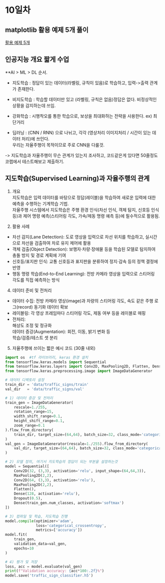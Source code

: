 # 10일차
## matplotlib 활용 예제 5개 풀이
[활용 예제 5개](https://github.com/audalsgh/20250704/blob/main/0704_python_matplotlib_%ED%95%A8%EC%88%98%EC%98%88%EC%A0%9C5%EA%B0%9C.ipynb)

## 인공지능 개요 짧게 수업
**AI > ML > DL 순서.
- 지도학습 : 정답이 있는 데이터(라벨링, 규칙이 있음)로 학습하고, 입력->출력 관계가 존재한다.
- 비지도학습 : 학습할 데이터만 있고 (라벨링, 규칙은 없음)정답은 없다. 비정상적인 상황을 감지하는데 쓰임.
- 강화학습 : 시행착오를 통한 학습으로, 보상을 최대화하는 전략을 사용한다. ex) 최단거리

- 딥러닝 : (CNN / RNN) 으로 나뉘고, 각각 (영상처리 이미지처리 / 시간이 있는 데이터 처리)에 쓰인다. <br>
우리는 자율주행이 목적이므로 주로 CNN을 다룰것.

-> 지도학습과 자율주행이 무슨 관계가 있는지 조사하고, 코드같은게 있다면 50줄정도 코랩에서 테스트해보고 제출하기.

## 지도학습(Supervised Learning)과 자율주행의 관계
1. 개요<br>
지도학습은 입력 데이터를 바탕으로 정답(레이블)을 학습하여 새로운 입력에 대한 예측을 수행하는 기계학습 기법.<br>
자율주행 시스템에서 지도학습은 주행 환경 인식(차선 인식, 객체 탐지, 신호등 인식 등)과 제어 명령 예측(스티어링 각도, 가속/제동 명령 예측 등)에 필수적으로 활용됨.

3. 활용 사례<br>
- 차선 감지(Lane Detection): 도로 영상을 입력으로 차선 위치를 학습하고, 실시간으로 차선을 검출하여 차로 유지 제어에 활용
- 객체 검출(Object Detection): 보행자·차량·장애물 등을 학습된 모델로 탐지하여 충돌 방지 및 경로 계획에 기여
- 신호등/표지판 인식: 교통 신호등과 표지판을 분류하여 정지·감속 등의 정책 결정에 반영
- 행동 명령 학습(End-to-End Learning): 전방 카메라 영상을 입력으로 스티어링 각도를 직접 예측하는 방식

4. 데이터 준비 및 전처리<br>
- 데이터 수집: 전방 카메라 영상(image)과 차량의 스티어링 각도, 속도 같은 주행 로그(record) 동기화 데이터 확보
- 레이블링: 각 영상 프레임마다 스티어링 각도, 제동 여부 등을 레이블로 매핑
- 전처리:<br>
 해상도 조정 및 정규화<br>
 데이터 증강(Augmentation): 회전, 이동, 밝기 변화 등<br>
 학습/검증/테스트 셋 분리

5. 자율주행에 쓰이는 짧은 예시 코드 (30줄 내외)
```python
import os  #tf 라이브러리, keras 환경 설치
from tensorflow.keras.models import Sequential
from tensorflow.keras.layers import Conv2D, MaxPooling2D, Flatten, Dense, Dropout
from tensorflow.keras.preprocessing.image import ImageDataGenerator

# 데이터 디렉토리 설정
train_dir = 'data/traffic_signs/train'
val_dir   = 'data/traffic_signs/val'

# 1) 데이터 증강 및 전처리
train_gen = ImageDataGenerator(
    rescale=1./255,
    rotation_range=15,
    width_shift_range=0.1,
    height_shift_range=0.1,
    zoom_range=0.1
).flow_from_directory(
    train_dir, target_size=(64,64), batch_size=32, class_mode='categorical'
)
val_gen = ImageDataGenerator(rescale=1./255).flow_from_directory(
    val_dir, target_size=(64,64), batch_size=32, class_mode='categorical'
)

# 2) 모델 정의, 여기서 지도학습의 정답이 되는 부분을 설정하는것
model = Sequential([
    Conv2D(32, (3,3), activation='relu', input_shape=(64,64,3)),
    MaxPooling2D(2,2),
    Conv2D(64, (3,3), activation='relu'),
    MaxPooling2D(2,2),
    Flatten(),
    Dense(128, activation='relu'),
    Dropout(0.5),
    Dense(train_gen.num_classes, activation='softmax')
])

# 3) 컴파일 및 학습, 지도학습 진행
model.compile(optimizer='adam',
              loss='categorical_crossentropy',
              metrics=['accuracy'])
model.fit(
    train_gen,
    validation_data=val_gen,
    epochs=10
)

# 4) 평가 및 저장
loss, acc = model.evaluate(val_gen)
print(f"Validation accuracy: {acc*100:.2f}%")
model.save('traffic_sign_classifier.h5')
```
